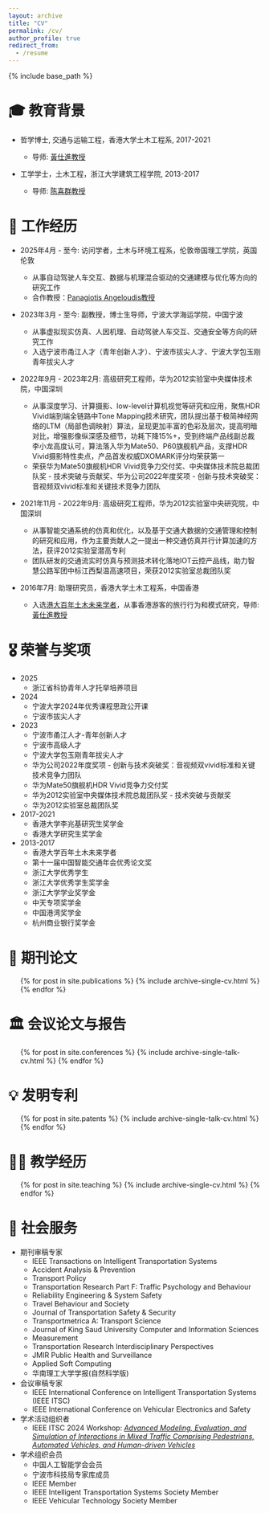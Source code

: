 ```yaml
---
layout: archive
title: "CV"
permalink: /cv/
author_profile: true
redirect_from:
  - /resume
---
```


{% include base_path %}

🎓 教育背景
======
* 哲学博士, 交通与运输工程，香港大学土木工程系, 2017-2021
  * 导师: [黃仕進教授](https://www.civil.hku.hk/scwong/)

* 工学学士，土木工程，浙江大学建筑工程学院, 2013-2017
  * 导师: [陈喜群教授](https://person.zju.edu.cn/xiqun)

💼 工作经历
======
* 2025年4月 - 至今: 访问学者，土木与环境工程系，伦敦帝国理工学院，英国伦敦
  * 从事自动驾驶人车交互、数据与机理混合驱动的交通建模与优化等方向的研究工作
  * 合作教授：[Panagiotis Angeloudis教授](https://profiles.imperial.ac.uk/p.angeloudis)
    
* 2023年3月 - 至今: 副教授，博士生导师，宁波大学海运学院，中国宁波
  * 从事虚拟现实仿真、人因机理、自动驾驶人车交互、交通安全等方向的研究工作
  * 入选宁波市甬江人才（青年创新人才）、宁波市拔尖人才、宁波大学包玉刚青年拔尖人才

* 2022年9月 - 2023年2月: 高级研究工程师，华为2012实验室中央媒体技术院，中国深圳
  * 从事深度学习、计算摄影、low-level计算机视觉等研究和应用，聚焦HDR Vivid端到端全链路中Tone Mapping技术研究，团队提出基于极简神经网络的LTM（局部色调映射）算法，呈现更加丰富的色彩及层次，提高明暗对比，增强影像纵深感及细节，功耗下降15%+，受到终端产品线副总裁李小龙高度认可，算法落入华为Mate50、P60旗舰机产品，支撑HDR Vivid摄影特性卖点，产品首发权威DXOMARK评分均荣获第一
  * 荣获华为Mate50旗舰机HDR Vivid竞争力交付奖、中央媒体技术院总裁团队奖 - 技术突破与贡献奖、华为公司2022年度奖项 - 创新与技术突破奖：音视频双vivid标准和关键技术竞争力团队

* 2021年11月 - 2022年9月: 高级研究工程师，华为2012实验室中央研究院，中国深圳
  * 从事智能交通系统的仿真和优化，以及基于交通大数据的交通管理和控制的研究和应用，作为主要贡献人之一提出一种交通仿真并行计算加速的方法，获评2012实验室潜高专利
  * 团队研发的交通流实时仿真与预测技术转化落地IOT云控产品线，助力智慧公路军团中标江西梨温高速项目，荣获2012实验室总裁团队奖
    
* 2016年7月: 助理研究员，香港大学土木工程系，中国香港
  * 入选[港大百年土木未来学者](https://www.civil.hku.hk/hkuccfs/)，从事香港游客的旅行行为和模式研究，导师: [黃仕進教授](https://www.civil.hku.hk/scwong/)

  
🎖 荣誉与奖项
======
* 2025
  * 浙江省科协青年人才托举培养项目
* 2024
  * 宁波大学2024年优秀课程思政公开课
  * 宁波市拔尖人才
* 2023
  * 宁波市甬江人才-青年创新人才
  * 宁波市高级人才
  * 宁波大学包玉刚青年拔尖人才
  * 华为公司2022年度奖项 - 创新与技术突破奖：音视频双vivid标准和关键技术竞争力团队
  * 华为Mate50旗舰机HDR Vivid竞争力交付奖
  * 华为2012实验室中央媒体技术院总裁团队奖 - 技术突破与贡献奖
  * 华为2012实验室总裁团队奖
* 2017-2021
  * 香港大学李兆基研究生奖学金
  * 香港大学研究生奖学金
* 2013-2017
  * 香港大学百年土木未来学者
  * 第十一届中国智能交通年会优秀论文奖
  * 浙江大学优秀学生
  * 浙江大学优秀学生奖学金
  * 浙江大学学业奖学金
  * 中天专项奖学金
  * 中国港湾奖学金
  * 杭州商业银行奖学金
    
📄 期刊论文
======
  <ul>{% for post in site.publications %}
    {% include archive-single-cv.html %}
  {% endfor %}</ul>
  
🏛️ 会议论文与报告
======
  <ul>{% for post in site.conferences %}
    {% include archive-single-talk-cv.html %}
  {% endfor %}</ul>

💡 发明专利
======
  <ul>{% for post in site.patents %}
    {% include archive-single-talk-cv.html %}
  {% endfor %}</ul>
  
👨‍🏫 教学经历
======
  <ul>{% for post in site.teaching %}
    {% include archive-single-cv.html %}
  {% endfor %}</ul>
  
🤝 社会服务
======
* 期刊审稿专家
  * IEEE Transactions on Intelligent Transportation Systems
  * Accident Analysis & Prevention
  * Transport Policy
  * Transportation Research Part F: Traffic Psychology and Behaviour
  * Reliability Engineering & System Safety
  * Travel Behaviour and Society
  * Journal of Transportation Safety & Security
  * Transportmetrica A: Transport Science
  * Journal of King Saud University Computer and Information Sciences
  * Measurement
  * Transportation Research Interdisciplinary Perspectives
  * JMIR Public Health and Surveillance
  * Applied Soft Computing
  * 华南理工大学学报(自然科学版)
* 会议审稿专家
  * IEEE International Conference on Intelligent Transportation Systems (IEEE ITSC)
  * IEEE International Conference on Vehicular Electronics and Safety
* 学术活动组织者
  * IEEE ITSC 2024 Workshop: [*Advanced Modeling, Evaluation, and Simulation of Interactions in Mixed Traffic Comprising Pedestrians, Automated Vehicles, and Human-driven Vehicles*](https://sites.google.com/view/workshop-itsc-2024/)
* 学术组织会员
  * 中国人工智能学会会员
  * 宁波市科技局专家库成员
  * IEEE Member
  * IEEE Intelligent Transportation Systems Society Member
  * IEEE Vehicular Technology Society Member
